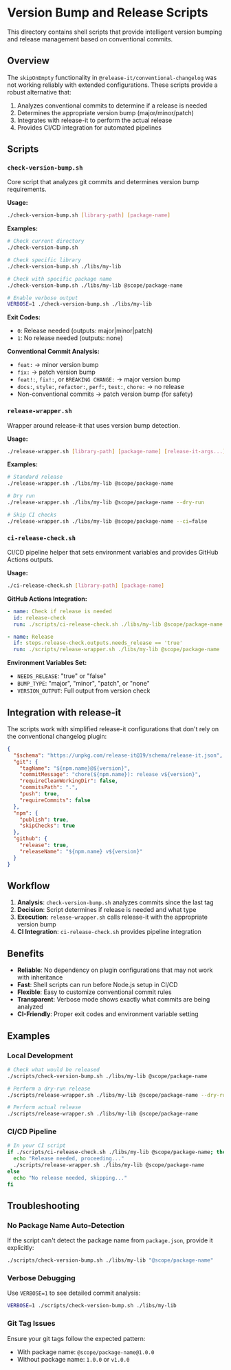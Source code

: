 # Version Bump and Release Scripts

This directory contains shell scripts that provide intelligent version bumping and release management based on conventional commits.

## Overview

The `skipOnEmpty` functionality in `@release-it/conventional-changelog` was not working reliably with extended configurations. These scripts provide a robust alternative that:

1. Analyzes conventional commits to determine if a release is needed
2. Determines the appropriate version bump (major/minor/patch)
3. Integrates with release-it to perform the actual release
4. Provides CI/CD integration for automated pipelines

## Scripts

### `check-version-bump.sh`

Core script that analyzes git commits and determines version bump requirements.

**Usage:**
```bash
./check-version-bump.sh [library-path] [package-name]
```

**Examples:**
```bash
# Check current directory
./check-version-bump.sh

# Check specific library
./check-version-bump.sh ./libs/my-lib

# Check with specific package name
./check-version-bump.sh ./libs/my-lib @scope/package-name

# Enable verbose output
VERBOSE=1 ./check-version-bump.sh ./libs/my-lib
```

**Exit Codes:**
- `0`: Release needed (outputs: major|minor|patch)
- `1`: No release needed (outputs: none)

**Conventional Commit Analysis:**
- `feat:` → minor version bump
- `fix:` → patch version bump
- `feat!:`, `fix!:`, or `BREAKING CHANGE:` → major version bump
- `docs:`, `style:`, `refactor:`, `perf:`, `test:`, `chore:` → no release
- Non-conventional commits → patch version bump (for safety)

### `release-wrapper.sh`

Wrapper around release-it that uses version bump detection.

**Usage:**
```bash
./release-wrapper.sh [library-path] [package-name] [release-it-args...]
```

**Examples:**
```bash
# Standard release
./release-wrapper.sh ./libs/my-lib @scope/package-name

# Dry run
./release-wrapper.sh ./libs/my-lib @scope/package-name --dry-run

# Skip CI checks
./release-wrapper.sh ./libs/my-lib @scope/package-name --ci=false
```

### `ci-release-check.sh`

CI/CD pipeline helper that sets environment variables and provides GitHub Actions outputs.

**Usage:**
```bash
./ci-release-check.sh [library-path] [package-name]
```

**GitHub Actions Integration:**
```yaml
- name: Check if release is needed
  id: release-check
  run: ./scripts/ci-release-check.sh ./libs/my-lib @scope/package-name

- name: Release
  if: steps.release-check.outputs.needs_release == 'true'
  run: ./scripts/release-wrapper.sh ./libs/my-lib @scope/package-name
```

**Environment Variables Set:**
- `NEEDS_RELEASE`: "true" or "false"
- `BUMP_TYPE`: "major", "minor", "patch", or "none"
- `VERSION_OUTPUT`: Full output from version check

## Integration with release-it

The scripts work with simplified release-it configurations that don't rely on the conventional changelog plugin:

```json
{
  "$schema": "https://unpkg.com/release-it@19/schema/release-it.json",
  "git": {
    "tagName": "${npm.name}@${version}",
    "commitMessage": "chore(${npm.name}): release v${version}",
    "requireCleanWorkingDir": false,
    "commitsPath": ".",
    "push": true,
    "requireCommits": false
  },
  "npm": {
    "publish": true,
    "skipChecks": true
  },
  "github": {
    "release": true,
    "releaseName": "${npm.name} v${version}"
  }
}
```

## Workflow

1. **Analysis**: `check-version-bump.sh` analyzes commits since the last tag
2. **Decision**: Script determines if release is needed and what type
3. **Execution**: `release-wrapper.sh` calls release-it with the appropriate version bump
4. **CI Integration**: `ci-release-check.sh` provides pipeline integration

## Benefits

- **Reliable**: No dependency on plugin configurations that may not work with inheritance
- **Fast**: Shell scripts can run before Node.js setup in CI/CD
- **Flexible**: Easy to customize conventional commit rules
- **Transparent**: Verbose mode shows exactly what commits are being analyzed
- **CI-Friendly**: Proper exit codes and environment variable setting

## Examples

### Local Development
```bash
# Check what would be released
./scripts/check-version-bump.sh ./libs/my-lib @scope/package-name

# Perform a dry-run release
./scripts/release-wrapper.sh ./libs/my-lib @scope/package-name --dry-run

# Perform actual release
./scripts/release-wrapper.sh ./libs/my-lib @scope/package-name
```

### CI/CD Pipeline
```bash
# In your CI script
if ./scripts/ci-release-check.sh ./libs/my-lib @scope/package-name; then
  echo "Release needed, proceeding..."
  ./scripts/release-wrapper.sh ./libs/my-lib @scope/package-name
else
  echo "No release needed, skipping..."
fi
```

## Troubleshooting

### No Package Name Auto-Detection
If the script can't detect the package name from `package.json`, provide it explicitly:
```bash
./scripts/check-version-bump.sh ./libs/my-lib "@scope/package-name"
```

### Verbose Debugging
Use `VERBOSE=1` to see detailed commit analysis:
```bash
VERBOSE=1 ./scripts/check-version-bump.sh ./libs/my-lib
```

### Git Tag Issues
Ensure your git tags follow the expected pattern:
- With package name: `@scope/package-name@1.0.0`
- Without package name: `1.0.0` or `v1.0.0`

